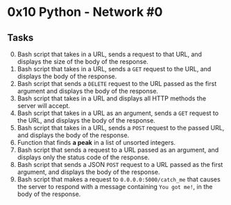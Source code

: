 # 0x10  Python - Network #0

## Tasks

0. Bash script that takes in a URL, sends a request to that URL, and displays the size of the body of the response.
1. Bash script that takes in a URL, sends a `GET` request to the URL, and displays the body of the response.
2. Bash script that sends a `DELETE` request to the URL passed as the first argument and displays the body of the response.
3. Bash script that takes in a URL and displays all HTTP methods the server will accept.
4. Bash script that takes in a URL as an argument, sends a `GET` request to the URL, and displays the body of the response.
5. Bash script that takes in a URL, sends a `POST` request to the passed URL, and displays the body of the response.
6. Function that finds **a peak** in a list of unsorted integers.
7. Bash script that sends a request to a URL passed as an argument, and displays only the status code of the response.
8. Bash script that sends a JSON `POST` request to a URL passed as the first argument, and displays the body of the response.
9. Bash script that makes a request to `0.0.0.0:5000/catch_me` that causes the server to respond with a message containing `You got me!`, in the body of the response.
